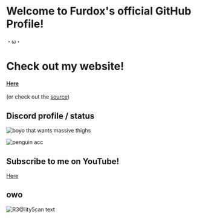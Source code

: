 <!--
**NathanTurnYT/NathanTurnYT** is a ✨ _special_ ✨ repository because its `README.md` (this file) appears on your GitHub profile.

Here are some ideas to get you started:

- 🔭 I’m currently working on ...
- 🌱 I’m currently learning ...
- 👯 I’m looking to collaborate on ...
- 🤔 I’m looking for help with ...
- 💬 Ask me about ...
- 📫 How to reach me: ...
- 😄 Pronouns: ...
- ⚡ Fun fact: ...
- 💁‍♀️ Me when your mom ...
-->

# Welcome to Furdox's official GitHub Profile!
・ω・
<!-- cwinge. also, it's wierd the coding state I'm in rn...
### My coding languages are :
None since I stopped learning. However, I make Scratch games! [Scratch Profile](http://tiny.cc/guffcat)
-->

# **Check out my website!**
<!-- THIS IS A GRABIFY LINK, REAL LINK IS http://furdox.tk/-->
#### [Here](http://tiny.cc/furweb)
(or check out the [source](http://github.com/Furdox/furdox.github.io))


## Discord profile / status

![boyo that wants massive thighs](https://discord.c99.nl/widget/theme-2/670459646284398615.png)

![penguin acc](https://discord.c99.nl/widget/theme-2/724699209168715887.png)


## Subscribe to me on YouTube!

[Here](http://tiny.cc/furdoxyt)


## owo

![R3@Iity5can text](https://raw.githubusercontent.com/Furdox/furdox.github.io/95001dfe473d2743077e6b0f8bcb1400e8fbc8e3/oldwebsite/website/secret/S%C3%A9lection_133.png)
